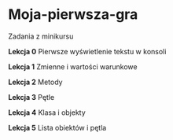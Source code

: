 # Moja-pierwsza-gra
Zadania z minikursu

**Lekcja 0**
Pierwsze wyświetlenie tekstu w konsoli

**Lekcja 1**
Zmienne i wartości warunkowe

**Lekcja 2**
Metody

**Lekcja 3**
Pętle

**Lekcja 4**
Klasa i objekty

**Lekcja 5**
Lista obiektów i pętla

